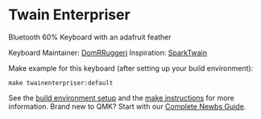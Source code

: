 # Twain Enterpriser

Bluetooth 60% Keyboard with an adafruit feather

Keyboard Maintainer: [DomRRuggeri](https://github.com/DomRRuggeri)
Inspiration: [SparkTwain](http://sparktwain.com)

Make example for this keyboard (after setting up your build environment):

    make twainenterpriser:default

See the [build environment setup](https://docs.qmk.fm/#/getting_started_build_tools) and the [make instructions](https://docs.qmk.fm/#/getting_started_make_guide) for more information. Brand new to QMK? Start with our [Complete Newbs Guide](https://docs.qmk.fm/#/newbs).
